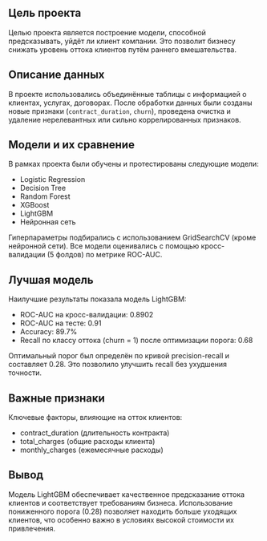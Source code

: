 ## Цель проекта
Целью проекта является построение модели, способной предсказывать, уйдёт ли клиент компании. Это позволит бизнесу снижать уровень оттока клиентов путём раннего вмешательства.

## Описание данных
В проекте использовались объединённые таблицы с информацией о клиентах, услугах, договорах. После обработки данных были созданы новые признаки (`contract_duration`, `churn`), проведена очистка и удаление нерелевантных или сильно коррелированных признаков.

## Модели и их сравнение
В рамках проекта были обучены и протестированы следующие модели:
- Logistic Regression
- Decision Tree
- Random Forest
- XGBoost
- LightGBM
- Нейронная сеть

Гиперпараметры подбирались с использованием GridSearchCV (кроме нейронной сети). Все модели оценивались с помощью кросс-валидации (5 фолдов) по метрике ROC-AUC.

## Лучшая модель
Наилучшие результаты показала модель LightGBM:
- ROC-AUC на кросс-валидации: 0.8902
- ROC-AUC на тесте: 0.91
- Accuracy: 89.7%
- Recall по классу оттока (churn = 1) после оптимизации порога: 0.68

Оптимальный порог был определён по кривой precision-recall и составляет 0.28. Это позволило улучшить recall без ухудшения точности.

## Важные признаки
Ключевые факторы, влияющие на отток клиентов:
- contract_duration (длительность контракта)
- total_charges (общие расходы клиента)
- monthly_charges (ежемесячные расходы)

## Вывод
Модель LightGBM обеспечивает качественное предсказание оттока клиентов и соответствует требованиям бизнеса. Использование пониженного порога (0.28) позволяет находить больше уходящих клиентов, что особенно важно в условиях высокой стоимости их привлечения.
